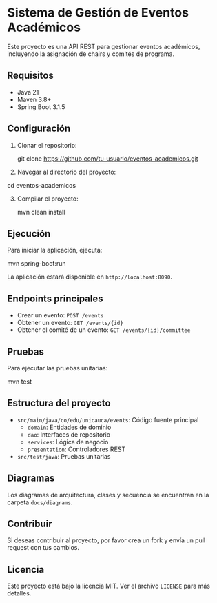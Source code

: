 # Sistema de Gestión de Eventos Académicos

Este proyecto es una API REST para gestionar eventos académicos, incluyendo la asignación de chairs y comités de programa.

## Requisitos

- Java 21
- Maven 3.8+
- Spring Boot 3.1.5

## Configuración

1. Clonar el repositorio:

   git clone https://github.com/tu-usuario/eventos-academicos.git
   
3. Navegar al directorio del proyecto:
   
  cd eventos-academicos

3. Compilar el proyecto:
   
   mvn clean install

## Ejecución

Para iniciar la aplicación, ejecuta:

mvn spring-boot:run

La aplicación estará disponible en `http://localhost:8090`.

## Endpoints principales

- Crear un evento: `POST /events`
- Obtener un evento: `GET /events/{id}`
- Obtener el comité de un evento: `GET /events/{id}/committee`

## Pruebas

Para ejecutar las pruebas unitarias:  

mvn test

## Estructura del proyecto

- `src/main/java/co/edu/unicauca/events`: Código fuente principal
  - `domain`: Entidades de dominio
  - `dao`: Interfaces de repositorio
  - `services`: Lógica de negocio
  - `presentation`: Controladores REST
- `src/test/java`: Pruebas unitarias

## Diagramas

Los diagramas de arquitectura, clases y secuencia se encuentran en la carpeta `docs/diagrams`.

## Contribuir

Si deseas contribuir al proyecto, por favor crea un fork y envía un pull request con tus cambios.

## Licencia

Este proyecto está bajo la licencia MIT. Ver el archivo `LICENSE` para más detalles.
